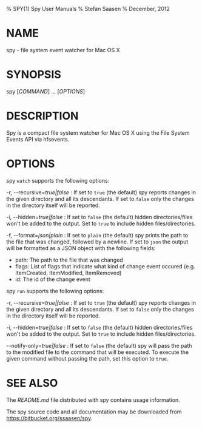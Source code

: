 % SPY(1) Spy User Manuals
% Stefan Saasen
% December, 2012

# NAME

spy - file system event watcher for Mac OS X

# SYNOPSIS

spy [*COMMAND*] ... [*OPTIONS*]

# DESCRIPTION

Spy is a compact file system watcher for Mac OS X using the File System Events API via hfsevents.

# OPTIONS

spy `watch` supports the following options:

-r, \--recursive=*true|false*
:   If set to `true` (the default) spy reports changes in the given directory and all its descendants. If set to `false` only the changes in the directory itself will be reported.

-i, \--hidden=*true|false*
:   If set to `false` (the default) hidden directories/files won't be added to the output. Set to `true` to include hidden files/directories.

-f, \--format=*json|plain*
:   If set to `plain` (the default) spy prints the path to the file that was changed, followed by a newline. If set to `json` the output will be formatted as a JSON object with the following fields:

* path: The path to the file that was changed
* flags: List of flags that indicate what kind of change event occured (e.g. ItemCreated, ItemModified, ItemRemoved)
* id: The id of the change event

spy `run` supports the following options:

-r, \--recursive=*true|false*
:   If set to `true` (the default) spy reports changes in the given directory and all its descendants. If set to `false` only the changes in the directory itself will be reported.

-i, \--hidden=*true|false*
:   If set to `false` (the default) hidden directories/files won't be added to the output. Set to `true` to include hidden files/directories.

\--notify-only=*true|false*
:   If set to `false` (the default) spy will pass the path to the modified file to the command that will be executed. To execute the given command without passing the path, set this option to `true`.


# SEE ALSO

The *README.md* file distributed with spy contains usage information.

The spy source code and all documentation may be downloaded from
<https://bitbucket.org/ssaasen/spy>.

